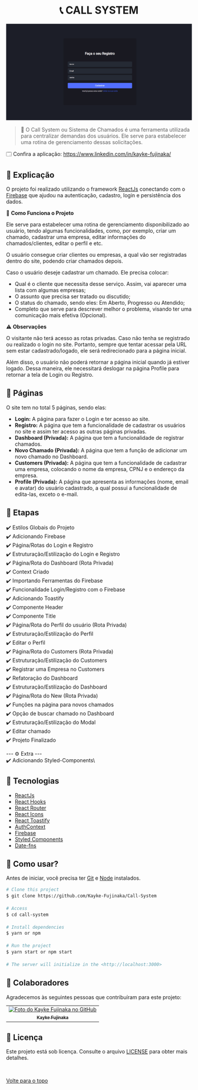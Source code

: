 <h1 align="center">📞 CALL SYSTEM</h1>

<img src="./src/Assets/gif.gif" alt="Descrição da imagem">

> 🔎 O Call System ou Sistema de Chamados é uma ferramenta utilizada para centralizar demandas dos usuários. Ele serve para estabelecer uma rotina de gerenciamento dessas solicitações.

🗔 Confira a aplicação: https://www.linkedin.com/in/kayke-fujinaka/

## :page_facing_up: Explicação

O projeto foi realizado utilizando o framework [ReactJs](https://pt-br.reactjs.org/docs/getting-started.html) conectando com o [Firebase](https://firebase.google.com/docs) que ajudou na autenticação, cadastro, login e persistência dos dados.

🎲 **Como Funciona o Projeto**

Ele serve para estabelecer uma rotina de gerenciamento disponibilizado ao usuário, tendo algumas funcionalidades, como, por exemplo, criar um chamado, cadastrar uma empresa, editar informações do chamados/clientes, editar o perfil e etc.

O usuário consegue criar clientes ou empresas, a qual vão ser registradas dentro do site, podendo criar chamados depois.

Caso o usuário deseje cadastrar um chamado. Ele precisa colocar:

- Qual é o cliente que necessita desse serviço. Assim, vai aparecer uma lista com algumas empresas;
- O assunto que precisa ser tratado ou discutido;
- O status do chamado, sendo eles: Em Aberto, Progresso ou Atendido;
- Completo que serve para descrever melhor o problema, visando ter uma comunicação mais efetiva (Opcional).

⚠️ **Observações**

O visitante não terá acesso as rotas privadas. Caso não tenha se registrado ou realizado o login no site. Portanto, sempre que tentar acessar pela URL sem estar cadastrado/logado, ele será redirecionado para a página inicial.

Além disso, o usuário não poderá retornar a página inicial quando já estiver logado. Dessa maneira, ele necessitará deslogar na página Profile para retornar a tela de Login ou Registro.

## 📁 Páginas

O site tem no total 5 páginas, sendo elas:

- **Login:** A página para fazer o Login e ter acesso ao site.
- **Registro:** A página que tem a funcionalidade de cadastrar os usuários no site e assim ter acesso as outras páginas privadas.
- **Dashboard (Privada):** A página que tem a funcionalidade de registrar chamados.
- **Novo Chamado (Privada):** A página que tem a função de adicionar um novo chamado no Dashboard.
- **Customers (Privada):** A página que tem a funcionalidade de cadastrar uma empresa, colocando o nome da empresa, CPNJ e o endereço da empresa.
- **Profile (Privada):** A página que apresenta as informações (nome, email e avatar) do usuário cadastrado, a qual possui a funcionalidade de edita-las, exceto o e-mail.

## 🎯 Etapas

:heavy_check_mark: Estilos Globais do Projeto\
:heavy_check_mark: Adicionando Firebase\
:heavy_check_mark: Página/Rotas do Login e Registro\
:heavy_check_mark: Estruturação/Estilização do Login e Registro\
:heavy_check_mark: Página/Rota do Dashboard (Rota Privada)\
:heavy_check_mark: Context Criado\
:heavy_check_mark: Importando Ferramentas do Firebase\
:heavy_check_mark: Funcionalidade Login/Registro com o Firebase\
:heavy_check_mark: Adicionando Toastify\
:heavy_check_mark: Componente Header\
:heavy_check_mark: Componente Title\
:heavy_check_mark: Página/Rota do Perfil do usuário (Rota Privada)\
:heavy_check_mark: Estruturação/Estilização do Perfil\
:heavy_check_mark: Editar o Perfil\
:heavy_check_mark: Página/Rota do Customers (Rota Privada)\
:heavy_check_mark: Estruturação/Estilização do Customers\
:heavy_check_mark: Registrar uma Empresa no Customers\
:heavy_check_mark: Refatoração do Dashboard\
:heavy_check_mark: Estruturação/Estilização do Dashboard\
:heavy_check_mark: Página/Rota do New (Rota Privada)\
:heavy_check_mark: Funções na página para novos chamados\
:heavy_check_mark: Opção de buscar chamado no Dashboard\
:heavy_check_mark: Estruturação/Estilização do Modal\
:heavy_check_mark: Editar chamado\
:heavy_check_mark: Projeto Finalizado

--- ⚙️ Extra ---\
:heavy_check_mark: Adicionando Styled-Components\

## 🚀 Tecnologias

- [ReactJs](https://pt-br.reactjs.org/docs/getting-started.html)
- [React Hooks](https://pt-br.reactjs.org/docs/hooks-intro.html)
- [React Router](https://v5.reactrouter.com/web/guides/quick-start)
- [React Icons](https://react-icons.github.io/react-icons/)
- [React Toastify](https://fkhadra.github.io/react-toastify/introduction)
- [AuthContext](https://blog.rocketseat.com.br/autenticacao-no-react-native-reactjs-com-context-api-hooks/)
- [Firebase](https://firebase.google.com/docs)
- [Styled Components](https://styled-components.com)
- [Date-fns](https://date-fns.org/docs/Getting-Started)

## :closed_book: Como usar?

Antes de iniciar, você precisa ter [Git](https://git-scm.com) e [Node](https://nodejs.org/en/) instalados.

```bash
# Clone this project
$ git clone https://github.com/Kayke-Fujinaka/Call-System

# Access
$ cd call-system

# Install dependencies
$ yarn or npm

# Run the project
$ yarn start or npm start

# The server will initialize in the <http://localhost:3000>
```

## 🤝 Colaboradores

Agradecemos às seguintes pessoas que contribuíram para este projeto:

<table>
  <tr>
    <td align="center">
      <a href="#">
        <img src="https://avatars.githubusercontent.com/u/98772000?s=400&u=80de9af672be7f75cc7a546838552cf63d5b82fe&v=4" width="160px;" alt="Foto do Kayke Fujinaka no GitHub"/><br>
        <sub>
          <b>Kayke Fujinaka</b>
        </sub>
      </a>
    </td>
  </tr>
</table>

## 📝 Licença

Este projeto está sob licença. Consulte o arquivo [LICENSE](LICENSE.md) para obter mais detalhes.

&#xa0;

<a href="#top">Volte para o topo</a>
